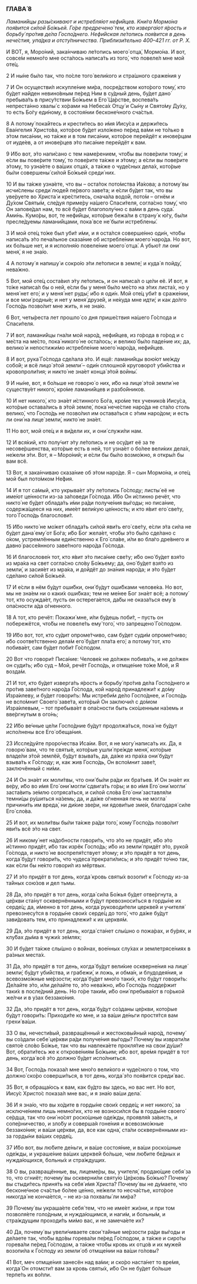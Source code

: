 ### ГЛАВА́ 8

_Ламани́йцы разы́скивают и истребля́ют нефи́йцев. Кни́га Мормо́на поя́вится си́лой Бо́жьей. Го́ре предречено́ тем, кто изверга́ют я́рость и борьбу́ про́тив де́ла Госпо́днего. Нефи́йская ле́топись поя́вится в день нече́стия, упа́дка и отсту́пничества. Приблизи́тельно 400–421 гг. от Р. Х._

И ВОТ, я, Моро́ний, зака́нчиваю ле́топись моего́ отца́, Мормо́на. И вот, совсе́м немно́го мне оста́лось написа́ть из того́, что повеле́л мне мой оте́ц.

2 И ны́не бы́ло так, что по́сле того́ вели́кого и стра́шного сраже́ния у

7 И Он осуществи́л искупле́ние ми́ра, посре́дством кото́рого тому́, кто бу́дет на́йден невино́вным пе́ред Ним в су́дный день, бу́дет дано́ пребыва́ть в прису́тствии Бо́жьем в Его́ Ца́рстве, воспева́ть непреста́нно хвалы́ с хо́рами на Небеса́х Отцу́ и Сы́ну и Свято́му Ду́ху, то есть Бо́гу еди́ному, в состоя́нии бесконе́чного сча́стья.

8 А потому́ пока́йтесь и крести́тесь во и́мя Иису́са и держи́тесь Ева́нгелия Христо́ва, кото́рое бу́дет изло́жено пе́ред ва́ми не то́лько в э́том писа́нии, но та́кже и в том писа́нии, кото́рое перейдёт к инове́рцам от иуде́ев, а от инове́рцев э́то писа́ние перейдёт к вам.

9 И́бо вот, э́то напи́сано с тем наме́рением, что́бы вы пове́рили тому́; и е́сли вы пове́рите тому́, то пове́рите та́кже и э́тому; а е́сли вы пове́рите э́тому, то узна́ете о ва́ших отца́х, а та́кже о чуде́сных дела́х, кото́рые бы́ли совершены́ си́лой Бо́жьей среди́ них.

10 И вы та́кже узна́ете, что вы – оста́ток пото́мства Иа́кова; а потому́ вы исчи́слены среди́ люде́й пе́рвого заве́та; и е́сли бу́дет так, что вы уве́руете во Христа́ и кре́ститесь, снача́ла водо́й, пото́м – огнём и Ду́хом Святы́м, сле́дуя приме́ру на́шего Спаси́теля, согла́сно тому́, что Он запове́дал нам, то всё бу́дет благополу́чно с ва́ми в день суда́. Ами́нь. Кумо́ры, вот, те нефи́йцы, кото́рые бежа́ли в страну́ к ю́гу, бы́ли пресле́дуемы ламани́йцами, пока́ все не́ были истреблены́.

3 И мой оте́ц то́же был уби́т и́ми, и я оста́лся соверше́нно оди́н, что́бы написа́ть э́то печа́льное сказа́ние об истребле́нии моего́ наро́да. Но вот, их бо́льше нет, и я исполня́ю повеле́ние моего́ отца́. А убью́т ли они́ меня́, я не зна́ю.

4 А потому́ я напишу́ и сокро́ю э́ти ле́тописи в земле́; и куда́ я пойду́, нева́жно.

5 Вот, мой оте́ц соста́вил э́ту ле́топись, и он написа́л о це́ли её. И вот, я то́же написа́л бы о ней, е́сли бы у меня́ бы́ло ме́сто на э́тих листа́х, но у меня́ нет его́; и у меня́ нет руды́; и́бо я оди́н. Мой оте́ц уби́т в сраже́нии, и все мои́ родны́е; и нет у меня́ друзе́й, и не́куда мне идти́; и как до́лго Госпо́дь позво́лит мне жить, я не зна́ю.

6 Вот, четы́реста лет прошло́ со дня прише́ствия на́шего Го́спода и Спаси́теля.

7 И вот, ламани́йцы гна́ли мой наро́д, нефи́йцев, из го́рода в го́род и с ме́ста на ме́сто, пока́ никого́ не оста́лось; и велико́ бы́ло паде́ние их; да, велико́ и непостижи́мо истребле́ние моего́ наро́да, нефи́йцев.

8 И вот, рука́ Го́спода сде́лала э́то. И ещё: ламани́йцы вою́ют ме́жду собо́й; и всё лицо́ э́той земли́ – оди́н сплошно́й круговоро́т уби́йства и кровопроли́тия; и никто́ не зна́ет конца́ э́той войны́.

9 И ны́не, вот, я бо́льше не говорю́ о них, и́бо на лице́ э́той земли́ не существу́ет никого́, кро́ме ламани́йцев и разбо́йников.

10 И нет никого́, кто зна́ет и́стинного Бо́га, кро́ме тех ученико́в Иису́са, кото́рые остава́лись в э́той земле́, пока́ нече́стие наро́да не ста́ло столь велико́, что Госпо́дь не позво́лил им остава́ться с э́тим наро́дом; и есть ли они́ на лице́ земли́, никто́ не зна́ет.

11 Но вот, мой оте́ц и я ви́дели их, и они́ служи́ли нам.

12 И вся́кий, кто полу́чит э́ту ле́топись и не осу́дит её за те несове́ршенства, кото́рые есть в ней, тот узна́ет о бо́лее вели́ких дела́х, не́жели э́ти. Вот, я – Моро́ний; и е́сли бы бы́ло возмо́жно, я откры́л бы вам всё.

13 Вот, я зака́нчиваю сказа́ние об э́том наро́де. Я – сын Мормо́на, и оте́ц мой был пото́мком Не́фия.

14 И я тот са́мый, кто укрыва́ет э́ту ле́топись Го́споду; листы́ её не име́ют це́нности из-за за́поведи Го́спода. И́бо Он и́стинно речёт, что никто́ не бу́дет облада́ть и́ми ра́ди получе́ния вы́годы; но писа́ние, содержа́щееся на них, име́ет вели́кую це́нность; и кто я́вит его́ све́ту, того́ Госпо́дь благослови́т.

15 И́бо никто́ не мо́жет облада́ть си́лой яви́ть его́ све́ту, е́сли э́та си́ла не бу́дет дана́ ему́ от Бо́га; и́бо Бог жела́ет, что́бы э́то бы́ло сде́лано с о́ком, устремлённым еди́нственно к Его́ сла́ве, и́ли во бла́го дре́внего и давно́ рассе́янного заве́тного наро́да Го́спода.

16 И благослове́н тот, кто я́вит э́то писа́ние све́ту; и́бо оно́ бу́дет взя́то из мра́ка на свет согла́сно сло́ву Бо́жьему; да, оно́ бу́дет взя́то из земли́, и засия́ет из мра́ка, и дойдёт до зна́ния наро́да; и э́то бу́дет сде́лано си́лой Бо́жьей.

17 И е́сли в нём бу́дут оши́бки, они́ бу́дут оши́бками челове́ка. Но вот, мы не зна́ем ни о каки́х оши́бках; тем не ме́нее Бог зна́ет всё; а потому́ тот, кто осужда́ет, пусть он остерега́ется, да́бы не оказа́ться ему́ в опа́сности а́да о́гненного.

18 А тот, кто речёт: Покажи́ мне, и́ли бу́дешь поби́т, – пусть он побережётся, что́бы не повеле́ть ему́ того́, что запрещено́ Го́сподом.

19 И́бо вот, тот, кто су́дит опроме́тчиво, сам бу́дет суди́м опроме́тчиво; и́бо соотве́тственно дела́м его́ бу́дет пла́та его́; а потому́ тот, кто побива́ет, сам бу́дет поби́т Го́сподом.

20 Вот что говори́т Писа́ние: Челове́к не до́лжен побива́ть, и не до́лжен он суди́ть; и́бо суд – Мой, речёт Госпо́дь, и отмще́ние то́же Моё, и Я возда́м.

21 И тот, кто бу́дет изверга́ть я́рость и борьбу́ про́тив де́ла Госпо́днего и про́тив заве́тного наро́да Го́спода, кой наро́д принадлежи́т к до́му Изра́илеву, и бу́дет говори́ть: Мы истреби́м де́ло Госпо́днее, и Госпо́дь не вспо́мнит Своего́ заве́та, кото́рый Он заключи́л с до́мом Изра́илевым, – тот пребыва́ет в опа́сности быть ско́шенным на́земь и вве́ргнутым в ого́нь;

22 И́бо ве́чные це́ли Госпо́дние бу́дут продолжа́ться, пока́ не бу́дут испо́лнены все Его́ обеща́ния.

23 Иссле́дуйте проро́чества Иса́ии. Вот, я не могу́ написа́ть их. Да, я говорю́ вам, что те святы́е, кото́рые ушли́ пре́жде меня́, кото́рые владе́ли э́той землёй, бу́дут взыва́ть, да, да́же из пра́ха они́ бу́дут взыва́ть к Го́споду; и, как жив Госпо́дь, Он вспо́мнит заве́т, заключённый с ни́ми.

24 И Он зна́ет их моли́твы, что они́ бы́ли ра́ди их бра́тьев. И Он зна́ет их ве́ру, и́бо во и́мя Его́ они́ могли́ сдвига́ть го́ры; и во и́мя Его́ они́ могли́ заста́вить зе́млю сотряса́ться, и си́лой сло́ва Его́ они́ заставля́ли темни́цы ру́шиться на́земь; да, и да́же о́гненная печь не могла́ причини́ть им вреда́, ни ди́кие зве́ри, ни ядови́тые зме́и, благодаря́ си́ле Его́ сло́ва.

25 И вот, их моли́твы бы́ли та́кже ра́ди того́, кому́ Госпо́дь позво́лит яви́ть всё э́то на свет.

26 И никому́ нет на́добности говори́ть, что э́то не придёт, и́бо э́то и́стинно придёт, и́бо так изрёк Госпо́дь; и́бо из земли́ придёт э́то, руко́й Го́спода, и никто́ не воспрепя́тствует э́тому; и э́то придёт в тот день, когда́ бу́дут говори́ть, что чудеса́ прекрати́лись; и э́то придёт то́чно так, как е́сли бы не́кто говори́л из мёртвых.

27 И э́то придёт в тот день, когда́ кровь святы́х возопи́т к Го́споду из-за та́йных сою́зов и дел тьмы.

28 Да, э́то придёт в тот день, когда́ си́ла Бо́жья бу́дет отве́ргнута, а це́ркви ста́нут осквернёнными и бу́дут превозноси́ться в горды́не их серде́ц; да, и́менно в тот день, когда́ руководи́тели церкве́й и учителя́ превознесу́тся в горды́не свои́х серде́ц до того́, что да́же бу́дут зави́довать тем, кто принадлежи́т к их церквя́м.

29 Да, э́то придёт в тот день, когда́ ста́нет слы́шно о пожа́рах, и бу́рях, и клу́бах ды́ма в чужи́х зе́млях;

30 И бу́дет та́кже слы́шно о во́йнах, вое́нных слу́хах и землетрясе́ниях в ра́зных места́х.

31 Да, э́то придёт в тот день, когда́ бу́дут вели́кие оскверне́ния на лице́ земли́; бу́дут уби́йства, и грабежи́, и ложь, и обма́н, и блудодея́ния, и всевозмо́жные ме́рзости; когда́ бу́дет мно́го таки́х, кто бу́дут говори́ть: Де́лайте э́то, и́ли де́лайте то, э́то нева́жно, и́бо Госпо́дь подде́ржит таки́х в после́дний день. Но го́ре таки́м, и́бо они́ пребыва́ют в го́рькой же́лчи и в у́зах беззако́ния.

32 Да, э́то придёт в тот день, когда́ бу́дут со́зданы це́ркви, кото́рые бу́дут говори́ть: Приходи́те ко мне, и за ва́ши де́ньги простя́тся вам грехи́ ва́ши.

33 О вы, нечести́вый, развращённый и жестоковы́йный наро́д, почему́ вы со́здали себе́ це́ркви ра́ди получе́ния вы́годы? Почему́ вы изврати́ли свято́е сло́во Бо́жье, так что вы навлека́ете прокля́тие на свои́ ду́ши? Вот, обрати́тесь же к открове́ниям Бо́жьим; и́бо вот, вре́мя придёт в тот день, когда́ всё э́то должно́ бу́дет испо́лниться.

34 Вот, Госпо́дь показа́л мне мно́го вели́кого и чуде́сного о том, что должно́ ско́ро соверши́ться, в тот день, когда́ э́то поя́вится среди́ вас.

35 Вот, я обраща́юсь к вам, как бу́дто вы здесь, но вас нет. Но вот, Иису́с Христо́с показа́л мне вас, и я зна́ю ва́ши дела́.

36 И я зна́ю, что вы хо́дите в горды́не свои́х серде́ц; и нет никого́, за исключе́нием лишь немно́гих, кто не возноси́лся бы в горды́не своего́ се́рдца, так что они́ но́сят роско́шные оде́жды, проявля́я за́висть, и сопе́рничество, и зло́бу и соверша́я гоне́ния и всевозмо́жные беззако́ния; и ва́ши це́ркви, да, все как одна́, ста́ли осквернёнными из-за горды́ни ва́ших серде́ц.

37 И́бо вот, вы лю́бите де́ньги, и ва́ше состоя́ние, и ва́ши роско́шные оде́жды, и украше́ние ва́ших церкве́й бо́льше, чем лю́бите бе́дных и нужда́ющихся, больны́х и стра́ждущих.

38 О вы, развращённые, вы, лицеме́ры, вы, учителя́, продаю́щие себя́ за то, что сгниёт; почему́ вы оскверни́ли святу́ю Це́рковь Бо́жью? Почему́ вы стыди́тесь приня́ть на себя́ и́мя Христа́? Почему́ вы не ду́маете, что бесконе́чное сча́стье бо́лее це́нно, не́жели то несча́стье, кото́рое никогда́ не конча́ется, – не из-за похвалы́ ли ми́ра?

39 Почему́ вы украша́ете себя́ тем, что не име́ет жи́зни, и при том позволя́ете голо́дным, и нужда́ющимся, и наги́м, и больны́м, и стра́ждущим проходи́ть ми́мо вас, и не замеча́ете их?

40 Да, почему́ вы увели́чиваете свои́ та́йные ме́рзости ра́ди вы́годы и де́лаете так, что́бы вдо́вы горева́ли пе́ред Го́сподом, а та́кже и сиро́ты горева́ли пе́ред Го́сподом, а та́кже что́бы кровь их отцо́в и их муже́й возопи́ла к Го́споду из земли́ об отмще́нии на ва́ши го́ловы?

41 Вот, меч отмще́ния занесён над ва́ми; и ско́ро наста́нет то вре́мя, когда́ Он отомсти́т вам за кровь святы́х, и́бо Он не бу́дет бо́льше терпе́ть их во́пли.
